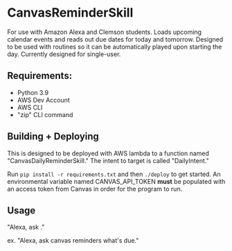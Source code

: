# CanvasReminderSkill

For use with Amazon Alexa and Clemson students. Loads upcoming calendar events and reads out due dates for today and tomorrow.
Designed to be used with routines so it can be automatically played upon starting the day. Currently designed for single-user.

## Requirements:
- Python 3.9
- AWS Dev Account
- AWS CLI
- "zip" CLI command

## Building + Deploying
This is designed to be deployed with AWS lambda to a function named "CanvasDailyReminderSkill." The intent to target is called "DailyIntent."

Run `pip install -r requirements.txt` and then `./deploy` to get started. An environmental variable named CANVAS_API_TOKEN **must** be populated with an access token from Canvas in order for the program to run.

## Usage
"Alexa, ask <skill launch name> <intent phrases>."

ex. "Alexa, ask canvas reminders what's due."
